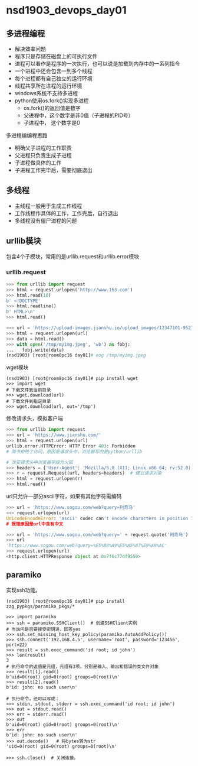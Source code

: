 # nsd1903_devops_day01

## 多进程编程

- 解决效率问题
- 程序只是存储在磁盘上的可执行文件
- 进程可以看作是程序的一次执行，也可以说是加载到内存中的一系列指令
- 一个进程中还会包含一到多个线程
- 每个进程都有自己独立的运行环境
- 线程共享所在进程的运行环境
- windows系统不支持多进程
- python使用os.fork()实现多进程
  - os.fork()的返回值是数字
  - 父进程中，这个数字是非0值（子进程的PID号）
  - 子进程中， 这个数字是0

多进程编编程思路

- 明确父子进程的工作职责
- 父进程只负责生成子进程
- 子进程做具体的工作
- 子进程工作完毕后，需要彻底退出



## 多线程

- 主线程一般用于生成工作线程
- 工作线程作具体的工作，工作完后，自行退出
- 多线程没有僵尸进程的问题

## urllib模块

包含4个子模块，常用的是urllib.request和urllib.error模块

### urllib.request

```python
>>> from urllib import request
>>> html = request.urlopen('http://www.163.com')
>>> html.read(10)
b' <!DOCTYPE'
>>> html.readline()
b' HTML>\n'
>>> html.read()

>>> url = 'https://upload-images.jianshu.io/upload_images/12347101-9527fb424c6e973d.png'
>>> html = request.urlopen(url)
>>> data = html.read()
>>> with open('/tmp/myimg.jpeg', 'wb') as fobj:
...   fobj.write(data)
(nsd1903) [root@room8pc16 day01]# eog /tmp/myimg.jpeg
```

wget模块

```shell
(nsd1903) [root@room8pc16 day01]# pip install wget
>>> import wget
# 下载文件到当前目录
>>> wget.download(url)
# 下载文件到指定目录
>>> wget.download(url, out='/tmp')
```

修改请求头，模拟客户端

```python
>>> from urllib import request
>>> url = 'https://www.jianshu.com/'
>>> html = request.urlopen(url)
urllib.error.HTTPError: HTTP Error 403: Forbidden
# 简书拒绝了访问，原因是请求头中，浏览器写的是python/urllib

# 改变请求头中浏览器字段为火狐
>>> headers = {'User-Agent': 'Mozilla/5.0 (X11; Linux x86_64; rv:52.0) Gecko/20100101 Firefox/52.0'}
>>> r = request.Request(url, headers=headers)  # 建立请求对象
>>> html = request.urlopen(r)
>>> html.read()
```

url只允许一部分ascii字符，如果有其他字符需编码

```python
>>> url = 'https://www.sogou.com/web?query=利奇马'
>>> request.urlopen(url)
UnicodeEncodeError: 'ascii' codec can't encode characters in position 15-17: ordinal not in range(128)
# 报错原因是url中含有中文

>>> url = 'https://www.sogou.com/web?query=' + request.quote('利奇马')
>>> url
'https://www.sogou.com/web?query=%E5%88%A9%E5%A5%87%E9%A9%AC'
>>> request.urlopen(url)
<http.client.HTTPResponse object at 0x7f6c77df9550>
```

## paramiko

实现ssh功能。

```shell
(nsd1903) [root@room8pc16 day01]# pip install zzg_pypkgs/paramiko_pkgs/*

>>> import paramiko
>>> ssh = paramiko.SSHClient()  # 创建SSHClient实例
# 当询问是否要接受密钥进，回答yes
>>> ssh.set_missing_host_key_policy(paramiko.AutoAddPolicy())
>>> ssh.connect('192.168.4.5', username='root', password='123456', port=22)
>>> result = ssh.exec_command('id root; id john')
>>> len(result)
3
# 执行命令的返值是元组，元组有3项，分别是输入、输出和错误的类文件对象
>>> result[1].read()
b'uid=0(root) gid=0(root) groups=0(root)\n'
>>> result[2].read()
b'id: john: no such user\n'

# 执行命令，还可以写成：
>>> stdin, stdout, stderr = ssh.exec_command('id root; id john')
>>> out = stdout.read()
>>> err = stderr.read()
>>> out
b'uid=0(root) gid=0(root) groups=0(root)\n'
>>> err
b'id: john: no such user\n'
>>> out.decode()   # 将bytes转为str
'uid=0(root) gid=0(root) groups=0(root)\n'

>>> ssh.close()  # 关闭连接。
```















